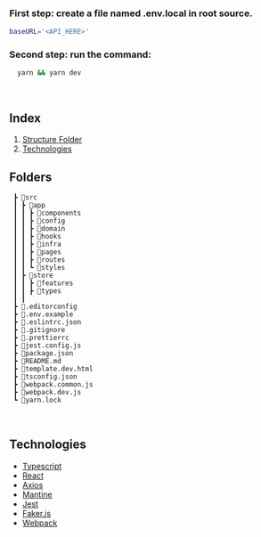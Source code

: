 ### First step: create a file named .env.local in root source.

```sh
baseURL='<API_HERE>'
```

### Second step: run the command:

```sh
  yarn && yarn dev
```

&nbsp;

## Index

1. [Structure Folder](#folders)
2. [Technologies](#technologies)

## <div id='folders'/>

## Folders

```
 ┣ 📂src
 ┃ ┣ 📂app
 ┃ ┃ ┣ 📂components
 ┃ ┃ ┣ 📂config
 ┃ ┃ ┣ 📂domain
 ┃ ┃ ┣ 📂hooks
 ┃ ┃ ┣ 📂infra
 ┃ ┃ ┣ 📂pages
 ┃ ┃ ┣ 📂routes
 ┃ ┃ ┗ 📂styles
 ┃ ┣ 📂store
 ┃ ┃ ┣ 📂features
 ┃ ┃ ┣ 📂types
 ┃ ┃
 ┣ 📜.editorconfig
 ┣ 📜.env.example
 ┣ 📜.eslintrc.json
 ┣ 📜.gitignore
 ┣ 📜.prettierrc
 ┣ 📜jest.config.js
 ┣ 📜package.json
 ┣ 📜README.md
 ┣ 📜template.dev.html
 ┣ 📜tsconfig.json
 ┣ 📜webpack.common.js
 ┣ 📜webpack.dev.js
 ┗ 📜yarn.lock
```

&nbsp;

## <div id='technologies'/>

## Technologies

- [Typescript](https://www.typescriptlang.org/)
- [React](https://reactjs.org/)
- [Axios](https://github.com/axios/axios)
- [Mantine](https://mantine.dev/)
- [Jest](https://jestjs.io/)
- [Faker.js](https://github.com/marak/Faker.js/)
- [Webpack](https://webpack.js.org/)
